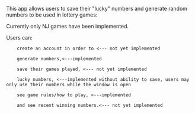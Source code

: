 This app allows users to save their "lucky" numbers and generate random numbers to be used in lottery games:

Currently only NJ games have been implemented.

Users can: 


        create an account in order to <--- not yet implemented

        generate numbers,<---implemented
    
        save their games played, <--- not yet implemented
    
        lucky numbers, <---implemented without ability to save, users may only use their numbers while the window is open
      
        see game rules/how to play, <---implemented

        and see recent winning numbers.<--- not yet implemented
